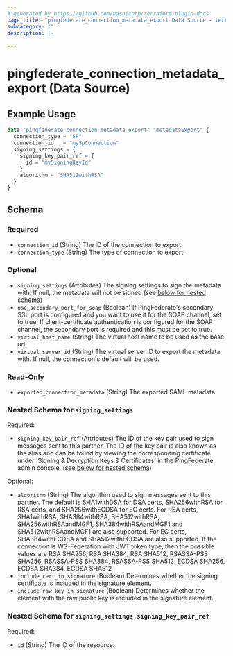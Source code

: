 ```yaml
---
# generated by https://github.com/hashicorp/terraform-plugin-docs
page_title: "pingfederate_connection_metadata_export Data Source - terraform-provider-pingfederate"
subcategory: ""
description: |-
  
---
```


# pingfederate_connection_metadata_export (Data Source)



## Example Usage

```terraform
data "pingfederate_connection_metadata_export" "metadataExport" {
  connection_type = "SP"
  connection_id   = "mySpConnection"
  signing_settings = {
    signing_key_pair_ref = {
      id = "mySigningKeyId"
    }
    algorithm = "SHA512withRSA"
  }
}
```

<!-- schema generated by tfplugindocs -->
## Schema

### Required

- `connection_id` (String) The ID of the connection to export.
- `connection_type` (String) The type of connection to export.

### Optional

- `signing_settings` (Attributes) The signing settings to sign the metadata with. If null, the metadata will not be signed (see [below for nested schema](#nestedatt--signing_settings))
- `use_secondary_port_for_soap` (Boolean) If PingFederate's secondary SSL port is configured and you want to use it for the SOAP channel, set to true. If client-certificate authentication is configured for the SOAP channel, the secondary port is required and this must be set to true.
- `virtual_host_name` (String) The virtual host name to be used as the base url.
- `virtual_server_id` (String) The virtual server ID to export the metadata with. If null, the connection's default will be used.

### Read-Only

- `exported_connection_metadata` (String) The exported SAML metadata.

<a id="nestedatt--signing_settings"></a>
### Nested Schema for `signing_settings`

Required:

- `signing_key_pair_ref` (Attributes) The ID of the key pair used to sign messages sent to this partner. The ID of the key pair is also known as the alias and can be found by viewing the corresponding certificate under 'Signing & Decryption Keys & Certificates' in the PingFederate admin console. (see [below for nested schema](#nestedatt--signing_settings--signing_key_pair_ref))

Optional:

- `algorithm` (String) The algorithm used to sign messages sent to this partner. The default is SHA1withDSA for DSA certs, SHA256withRSA for RSA certs, and SHA256withECDSA for EC certs. For RSA certs, SHA1withRSA, SHA384withRSA, SHA512withRSA, SHA256withRSAandMGF1, SHA384withRSAandMGF1 and SHA512withRSAandMGF1 are also supported. For EC certs, SHA384withECDSA and SHA512withECDSA are also supported. If the connection is WS-Federation with JWT token type, then the possible values are RSA SHA256, RSA SHA384, RSA SHA512, RSASSA-PSS SHA256, RSASSA-PSS SHA384, RSASSA-PSS SHA512, ECDSA SHA256, ECDSA SHA384, ECDSA SHA512
- `include_cert_in_signature` (Boolean) Determines whether the signing certificate is included in the signature element.
- `include_raw_key_in_signature` (Boolean) Determines whether the element with the raw public key is included in the signature element.

<a id="nestedatt--signing_settings--signing_key_pair_ref"></a>
### Nested Schema for `signing_settings.signing_key_pair_ref`

Required:

- `id` (String) The ID of the resource.
